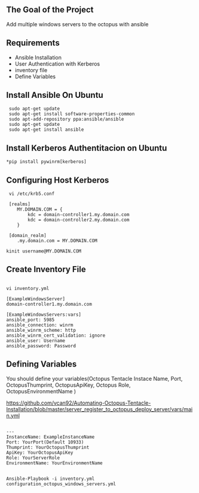 The Goal of the Project
-----------------------
Add multiple windows servers to the octopus with ansible


Requirements
------------

- Ansible Installation
- User Authentication with Kerberos
- inventory file
- Define Variables

Install Ansible On Ubuntu
-------------------------

```Install Ansible
 sudo apt-get update
 sudo apt-get install software-properties-common
 sudo apt-add-repository ppa:ansible/ansible
 sudo apt-get update
 sudo apt-get install ansible
```

Install Kerberos Authentitacion on Ubuntu
-----------------------------------------

```Install Kerberos
*pip install pywinrm[kerberos]
```

Configuring Host Kerberos
-------------------------

```Configuring Kerberos
 vi /etc/krb5.conf

 [realms]
    MY.DOMAIN.COM = {
        kdc = domain-controller1.my.domain.com
        kdc = domain-controller2.my.domain.com
    }
    
 [domain_realm]
    .my.domain.com = MY.DOMAIN.COM
       
kinit username@MY.DOMAIN.COM
```

Create Inventory File
---------------------
```Create Inventory File

vi inventory.yml

[ExampleWindowsServer]
domain-controller1.my.domain.com

[ExampleWindowsServers:vars]
ansible_port: 5985
ansible_connection: winrm
ansible_winrm_scheme: http
ansible_winrm_cert_validation: ignore
ansible_user: Username
ansible_password: Password
```

Defining Variables
------------------
You should define your variables(Octopus Tentacle Instace Name, Port, OctopusThumprint, OctopusApiKey, Octopus Role, OctopusEnvironmentName )

https://github.com/vcan92/Automating-Octopus-Tentacle-Installation/blob/master/server_register_to_octopus_deploy_server/vars/main.yml

```DefineVariable

---
InstanceName: ExampleInstanceName
Port: YourPort(Default 10933)
Thumprint: YourOctopusThumprint
ApiKey: YourOctopusApiKey
Role: YourServerRole
EnvironmentName: YourEnvironmentName
```

```Run Ansible-Palybook

Ansible-Playbook -i inventory.yml configuration_octopus_windows_servers.yml

```














